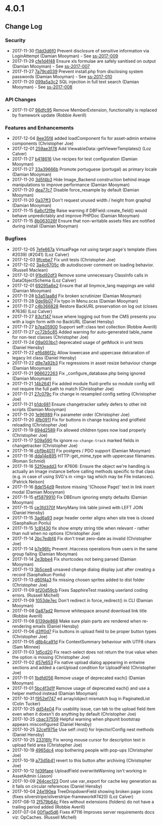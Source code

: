 # 4.0.1

<!--- Changes below this line will be automatically regenerated -->

## Change Log

### Security

 * 2017-11-30 [f1dd3d6f0](https://github.com/silverstripe/silverstripe-framework/commit/f1dd3d6f03eb1d94c29c495994a1da9176a758d9) Prevent disclosure of sensitive information via LoginAttempt (Damian Mooyman) - See [ss-2017-009](http://www.silverstripe.org/download/security-releases/ss-2017-009)
 * 2017-11-29 [cfe1d4f48](https://github.com/silverstripe/silverstripe-framework/commit/cfe1d4f481bf53ea8da2b8608a563e207d923df9) Ensure xls formulae are safely sanitised on output (Damian Mooyman) - See [ss-2017-007](http://www.silverstripe.org/download/security-releases/ss-2017-007)
 * 2017-11-27 [7a79cd039](https://github.com/silverstripe/silverstripe-framework/commit/7a79cd039a96ef54182263d5fbb72addf093b171) Prevent install.php from disclosing system passwords (Damian Mooyman) - See [ss-2017-010](http://www.silverstripe.org/download/security-releases/ss-2017-010)
 * 2017-11-20 [099a5a3c2](https://github.com/silverstripe/silverstripe-framework/commit/099a5a3c2d99ed39bdd8815e1e2790bb9351770b) SQL injection in full text search (Damian Mooyman) - See [ss-2017-008](http://www.silverstripe.org/download/security-releases/ss-2017-008)

### API Changes

 * 2017-11-07 [96dfc95](https://github.com/silverstripe/silverstripe-versioned/commit/96dfc951c7bb76a112cb49af7f0aebf75bd29af4) Remove MemberExtension, functionality is replaced by framework update (Robbie Averill)

### Features and Enhancements

 * 2017-12-04 [8ee35f4](https://github.com/silverstripe/silverstripe-asset-admin/commit/8ee35f46cbc9ae96e7927af46ea7ca8f067e55e1) added loadComponent fix for asset-admin entwine components (Christopher Joe)
 * 2017-12-01 [259ae3f78](https://github.com/silverstripe/silverstripe-framework/commit/259ae3f78bf4fe13985a1277d5b94210935d408f) Add ViewableData::getViewerTemplates() (Loz Calver)
 * 2017-11-27 [b418616](https://github.com/silverstripe/silverstripe-admin/commit/b4186162769cee0c4fe7ab2df50781241b4e17ad) Use recipes for test configuration (Damian Mooyman)
 * 2017-11-27 [33a39666b](https://github.com/silverstripe/silverstripe-framework/commit/33a39666bafb65d77765fdc8b044849afa078bc1) Promote portuguese (portugal) as primary locale (Damian Mooyman)
 * 2017-11-20 [3d5f4b3](https://github.com/silverstripe/silverstripe-assets/commit/3d5f4b38952d3b4d9fbf3a53767a942065490a0d) Hide Image_Backend construction behind image manipulations to improve performance (Damian Mooyman)
 * 2017-11-20 [dea77c7](https://github.com/silverstripe/silverstripe-assets/commit/dea77c7792f9ee92f6c2ac600978c16cf7bf222c) Disable force_resample by default (Damian Mooyman)
 * 2017-11-20 [0a37ff3](https://github.com/silverstripe/silverstripe-asset-admin/commit/0a37ff30c0d747e89dbcbd1a2a42411392aeb118) Don't request unused width / height from graphql (Damian Mooyman)
 * 2017-11-15 [6a6cf2f9e](https://github.com/silverstripe/silverstripe-framework/commit/6a6cf2f9ebe72061f002143bc2c3c75f7805586c) Raise warning if DBField::create_field() would behave unpredictably and improve PHPDoc (Damian Mooyman)
 * 2017-11-15 [8b063026f](https://github.com/silverstripe/silverstripe-framework/commit/8b063026f0c393117c95306412bbabf35fa14335) Ensure that non-writable assets files are notified during install (Damian Mooyman)

### Bugfixes

 * 2017-12-05 [7efe667a](https://github.com/silverstripe/silverstripe-cms/commit/7efe667a487b4551dc21c0435b83cdced6290fc6) VirtualPage not using target page's template (fixes #2039) (#2041) (Loz Calver)
 * 2017-12-03 [9fcebe7](https://github.com/silverstripe/silverstripe-asset-admin/commit/9fcebe7f317d2bdc7c1371ec4b4f6f20f6687e02) Fix unit tests (Christopher Joe)
 * 2017-12-02 [3a4c6705c](https://github.com/silverstripe/silverstripe-framework/commit/3a4c6705c1b292fd3756c1cb79d72b28fefdd877) db autodiscover comment on loading behavior. (Russell Maclean)
 * 2017-12-01 [91bd92df3](https://github.com/silverstripe/silverstripe-framework/commit/91bd92df31ee4236567398461eaaa7f4fef2fb0e) Remove some unnecessary ClassInfo calls in DataObjectSchema (Loz Calver)
 * 2017-12-01 [69295a6e2](https://github.com/silverstripe/silverstripe-framework/commit/69295a6e229b2c00566461c08f601af423f9149f) Ensure that all tinymce_lang mappings are valid (Damian Mooyman)
 * 2017-11-28 [b3a51aa8d](https://github.com/silverstripe/silverstripe-framework/commit/b3a51aa8d31963e87a3629f49a7844ee1ea1d4e0) Fix broken scrutinizer (Damian Mooyman)
 * 2017-11-28 [0de9b07](https://github.com/silverstripe/silverstripe-admin/commit/0de9b074fe6ac1e2d44c67b16f76fe3e01224131) Fix typo in Menu.scss (Damian Mooyman)
 * 2017-11-27 [c4b366828](https://github.com/silverstripe/silverstripe-framework/commit/c4b366828ecf8b1271a489cbdabd0617a1c27e27) Restore BackURL preservation on log out (closes #7636) (Loz Calver)
 * 2017-11-27 [83cf147](https://github.com/silverstripe/silverstripe-admin/commit/83cf147649095f35ea6421a583153587c4afd8d9) Issue where logging out from the CMS presents you with a login form with no BackURL (Daniel Hensby)
 * 2017-11-27 [b7ea05900](https://github.com/silverstripe/silverstripe-framework/commit/b7ea05900e8c2e87b60f0c9bf79443a99c1a584b) Support self::class text collection (Robbie Averill)
 * 2017-11-27 [cc72b5c85](https://github.com/silverstripe/silverstripe-framework/commit/cc72b5c85246f40531979c19e905cb956af6314e) Added warning for auto-generated table_name for non-test classes (Christopher Joe)
 * 2017-11-24 [09a003bc1](https://github.com/silverstripe/silverstripe-framework/commit/09a003bc13390359fa717a4256f9278303d59544) deprecated usage of getMock in unit tests (Daniel Hensby)
 * 2017-11-22 [ef6d86f2c](https://github.com/silverstripe/silverstripe-framework/commit/ef6d86f2c695d319f9c07ccd9f4d93e83263e356) Allow lowercase and uppercase delcaration of legacy Int class (Daniel Hensby)
 * 2017-11-22 [d9e7a92b3](https://github.com/silverstripe/silverstripe-framework/commit/d9e7a92b3cc6d549e013dbfb2bb0ff042273ff4d) Fix regressions in asset resize behaviour change (Damian Mooyman)
 * 2017-11-21 [966622263](https://github.com/silverstripe/silverstripe-framework/commit/9666222637ae942f260e23ed5d83a04932c0caef) Fix _configure_database.php being ignored (Damian Mooyman)
 * 2017-11-21 [14b2641](https://github.com/silverstripe/silverstripe-config/commit/14b2641d0e10641817c15f1cda183b046fb86232) Fix added module fluid-prefix so module config will not require the full path to match (Christopher Joe)
 * 2017-11-21 [27c079c](https://github.com/silverstripe/silverstripe-asset-admin/commit/27c079c307cb4d7ea4f0c176ad5105f37ecf3c27) Fix change in resampled config setting (Christopher Joe)
 * 2017-11-21 [b1dc681](https://github.com/silverstripe/silverstripe-admin/commit/b1dc681d369899b2205340d1522441d6ccce5d24) Ensure changetracker safely defers to other init scripts (Damian Mooyman)
 * 2017-11-20 [1e96989](https://github.com/silverstripe/silverstripe-config/commit/1e96989b99b108356ef349ce3a40f8681b71e925) Fix parameter order (Christopher Joe)
 * 2017-11-20 [4fb0911](https://github.com/silverstripe/silverstripe-admin/commit/4fb0911290506d63d61c5a285f6ad6102cd3384f) Fix for buttons in change tracking and gridfield reloading (Christopher Joe)
 * 2017-11-19 [694d2589](https://github.com/silverstripe/silverstripe-cms/commit/694d2589579f944ec714dac6aff7b888e5c42a96) Fix allowed children types now load properly (Christopher Joe)
 * 2017-11-17 [509a590](https://github.com/silverstripe/silverstripe-admin/commit/509a590362d815f7d680c14a747e09674b3651b4) fix ignore `no-change-track` marked fields in changetracker (Christopher Joe)
 * 2017-11-16 [cbf9e4011](https://github.com/silverstripe/silverstripe-framework/commit/cbf9e40115cfc6d6ed42e3936d70343e697b77d4) Fix postgres / PDO support (Damian Mooyman)
 * 2017-11-16 [dda14e895](https://github.com/silverstripe/silverstripe-framework/commit/dda14e89596a0de0b70eace27f7015bc0bb40669) HTTP::get_mime_type with uppercase filenames. (Roman Schmid)
 * 2017-11-16 [52f0eadd3](https://github.com/silverstripe/silverstripe-framework/commit/52f0eadd3b1ad37806a95b6dd05427add3166cc5) for #7606: Ensure the object we're handling is actually an Image instance before calling methods specific to that class (e.g. in case of using SVG's in &lt;img&gt; tag which may be File instances). (Patrick Nelson)
 * 2017-11-16 [8de154d9](https://github.com/silverstripe/silverstripe-cms/commit/8de154d92cc9b044824205216683c0a187d17e5b) Restore missing '(Choose Page)' text in link insert modal (Damian Mooyman)
 * 2017-11-15 [ef5879910](https://github.com/silverstripe/silverstripe-framework/commit/ef58799103ea380d7f1db106e2535fd922c46fd6) Fix DBEnum ignoring empty defaults (Damian Mooyman)
 * 2017-11-15 [ce3fd370f](https://github.com/silverstripe/silverstripe-framework/commit/ce3fd370fb07ffc18742323b0dd99f30cf28cf14) ManyMany link table joined with LEFT JOIN (Daniel Hensby)
 * 2017-11-15 [3ad6a93](https://github.com/silverstripe/silverstripe-admin/commit/3ad6a937b8ae499f2f401c4cc1dd1193442f971e) page header center aligns when site tree is closed (Saophalkun Ponlu)
 * 2017-11-15 [1c81430](https://github.com/silverstripe/silverstripe-admin/commit/1c8143078048bc0bdd516aeefcb171ec527359f2) fix show empty string title when relevant - rather than null when no options (Christopher Joe)
 * 2017-11-14 [2bc7edbf4](https://github.com/silverstripe/silverstripe-framework/commit/2bc7edbf47d7eebb0d3c3760a813d8c53216cbf4) Fix don't treat zero-date as invalid (Christopher Joe)
 * 2017-11-14 [b7e96fc](https://github.com/silverstripe/silverstripe-assets/commit/b7e96fcf3e39777d75740468ee39c224318ec68d) Prevent .htaccess operations from users in the same group failing (Damian Mooyman)
 * 2017-11-14 [2e3bbe4](https://github.com/silverstripe/silverstripe-asset-admin/commit/2e3bbe437c5c7234a590c514c56b2c5674eaa051) Fix shortcodes not being parsed (Damian Mooyman)
 * 2017-11-13 [3b5cee8](https://github.com/silverstripe/silverstripe-admin/commit/3b5cee8135ed444dba05bf66676ecf90c4b220e3) unsaved change dialog display just after creating a record (Saophalkun Ponlu)
 * 2017-11-13 [d60f4a3](https://github.com/silverstripe/silverstripe-admin/commit/d60f4a30795a7d40d0b766bf62ed55c8291efe69) fix missing chosen sprites added to dist folder (Christopher Joe)
 * 2017-11-09 [bf20d59cb](https://github.com/silverstripe/silverstripe-framework/commit/bf20d59cb80050d57fd7ea1baeefef9ec18dc46c) Fixes SapphireTest masking userland coding errors. (Russell Michell)
 * 2017-11-09 [1053de7ec](https://github.com/silverstripe/silverstripe-framework/commit/1053de7ec39d1a2ce6826ea2db8f55114755098d) Don't redirect in force_redirect() in CLI (Damian Mooyman)
 * 2017-11-08 [0a87ad2](https://github.com/silverstripe/silverstripe-assets/commit/0a87ad270214563e7a90338b0a090da28dce6e1a) Remove whitespace around download link title (Robbie Averill)
 * 2017-11-08 [6139de868](https://github.com/silverstripe/silverstripe-framework/commit/6139de868021f2c6626230a69628de74dc8f03d7) Make sure plain parts are rendered when re-rendering emails (Daniel Hensby)
 * 2017-11-06 [d3ff0d7](https://github.com/silverstripe/silverstripe-asset-admin/commit/d3ff0d74d2d49a2294b40f532174351bdef58101) Fix buttons in upload field to be proper button types (Christopher Joe)
 * 2017-11-05 [d8b4ca91d](https://github.com/silverstripe/silverstripe-framework/commit/d8b4ca91d90bc8ee85786558ff4fbe669a73872c) Fix ContextSummary behaviour with UTF8 chars (Sam Minnee)
 * 2017-11-03 [1d5cd20](https://github.com/silverstripe/silverstripe-admin/commit/1d5cd20ac553278396600e848f5482633c96a52c) Fix react-select does not return the true value when the option is missing (Christopher Joe)
 * 2017-11-02 [457e653](https://github.com/silverstripe/silverstripe-asset-admin/commit/457e653867631d1fcec5676beb48ed01e05caaee) Fix native upload dialog appearing in entwine sections and added a canUpload condition for UploadField (Christopher Joe)
 * 2017-11-01 [1bdfd056](https://github.com/silverstripe/silverstripe-cms/commit/1bdfd056482f1ba2c682e683a3582c682ec3dbbe) Remove usage of deprecated each() (Damian Mooyman)
 * 2017-11-01 [5bc4f3d1f](https://github.com/silverstripe/silverstripe-framework/commit/5bc4f3d1fc6567d9edb840a28503be30902d5680) Remove usage of deprecated each() and use a helper method instead (Damian Mooyman)
 * 2017-10-31 [f952ef747](https://github.com/silverstripe/silverstripe-framework/commit/f952ef747b2e6d86717939edb4008283d71e8a74) ed array/object mismatch bug in PaginatedList (Colin Tucker)
 * 2017-10-25 [dd54e04](https://github.com/silverstripe/silverstripe-asset-admin/commit/dd54e04a4998ffb1968ab1e38423752f8e44b426) Fix usability issue, can tab to the upload field item even when it doesn't do anything by default (Christopher Joe)
 * 2017-10-25 [cbac37559](https://github.com/silverstripe/silverstripe-framework/commit/cbac3755909bc5d72d923b07747fd6a98e2215dc) Helpful warning when phpunit bootstrap appears misconfigured (Daniel Hensby)
 * 2017-10-25 [32cef975e](https://github.com/silverstripe/silverstripe-framework/commit/32cef975ef6c816d8b5bc953cffbd18492686281) Use self::inst() for Injector/Config nest methods (Daniel Hensby)
 * 2017-10-25 [23316fc](https://github.com/silverstripe/silverstripe-asset-admin/commit/23316fccf2e1da907251614f6aaf40f58a6427ac) Fix wrong mouse cursor for description text in upload field area (Christopher Joe)
 * 2017-10-19 [4965dc4](https://github.com/silverstripe/silverstripe-admin/commit/4965dc4fcb1cf650b1b4840f13e25aca39fd286f) stop bothering people with pop-ups (Christopher Joe)
 * 2017-10-19 [a73d5b41](https://github.com/silverstripe/silverstripe-cms/commit/a73d5b4177be445128a6fa42e20dd8df13eaf554) revert to this button after archiving (Christopher Joe)
 * 2017-10-12 [fd39faee](https://github.com/silverstripe/silverstripe-cms/commit/fd39faeefd5241cf96313e968142183de767c51b) UploadField overwriteWarning isn't working in AssetAdmin (Jason)
 * 2017-10-09 [264cec123](https://github.com/silverstripe/silverstripe-framework/commit/264cec1239ee8d75e67c5402970a91cf58e50539) Dont use var_export for cache key generation as it fails on circular references (Daniel Hensby)
 * 2017-10-04 [24e190ea](https://github.com/silverstripe/silverstripe-cms/commit/24e190ea8265d16445a3210f7b06de191e474004) TreeDropdownField showing broken page icons (fixes silverstripe/silverstripe-framework#7420) (Loz Calver)
 * 2017-08-13 [2f579b64c](https://github.com/silverstripe/silverstripe-framework/commit/2f579b64cb9cb8986489e312b253dba5061e304b) Files without extensions (folders) do not have a trailing period added (Robbie Averill)
 * 2017-07-04 [00f1ad5d6](https://github.com/silverstripe/silverstripe-framework/commit/00f1ad5d692f0a44b58bb216e5378e51dc96243d) Fixes #7116 Improves server requirements docs viz: OpCaches. (Russell Michell)

